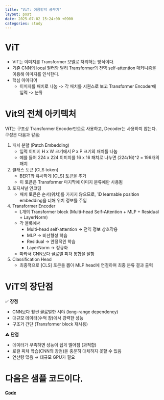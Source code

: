 ```yaml
---
title: "ViT: 여름방학 공부기"
layout: post
date: 2025-07-02 15:24:00 +0900
categories: study
---
```


# ViT
* ViT는 이미지를 Transformer 모델로 처리하는 방식이다.
* 기존 CNN의 local 필터와 달리 Transformer의 전역 self-attention 매커니즘을 이용해 이미지를 인식한다.
* 핵심 아이디어
    * 이미지를 패치로 나눔 -> 각 패치를 시퀀스로 보고 Transformer Encoder에 입력 -> 분류

# Vit의 전체 아키텍처
ViT는 구조상 Transformer Encoder만으로 사용하고, Decoder는 사용하지 않는다.
구성은 다음과 같음:
1. 패치 분할 (Patch Embedding)
    - 입력 이미지 H x W 크기에서 P x P 크기의 패치를 나눔
    - 예를 들어 224 x 224 이미지를 16 x 16 패치로 나누면 (224/16)^2 = 196개의 패치
2. 클래스 토큰 (CLS token)
    - BERT와 유사하게 [CLS] 토큰을 추가
    - 이 토큰은 Transformer 마지막에 이미지 분류에만 사용됨
3. 포지셔널 인코딩
    - 패치 토큰은 순서(위치)를 가지지 않으므로, 1D learnable position embedding을 더해 위치 정보를 주입
4. Transformer Encoder
    - L개의 Transformer block (Multi-head Self-Attention + MLP + Residual + LayerNorm)
    - 각 블록에서
        - Multi-head self-attention → 전역 정보 상호작용
        - MLP → 비선형성 학습
        - Residual → 안정적인 학습
        - LayerNorm → 정규화
    - 따라서 CNN보다 글로벌 피처 통합을 잘함
5. Classification Head
    - 최종적으로 [CLS] 토큰을 뽑아 MLP head에 연결하여 최종 분류 결과 출력

# ViT의 장단점
✅ **장점**

- CNN보다 훨씬 글로벌한 시야 (long-range dependency)
- 대규모 데이터(수억 장)에서 강력한 성능
- 구조가 간단 (Transformer block 재사용)

⚠️ **단점**

- 데이터가 부족하면 성능이 쉽게 떨어짐 (과적합)
- 로컬 피처 학습(CNN의 장점)을 충분히 대체하지 못할 수 있음
- 연산량 많음 → 대규모 GPU가 필요

# 다음은 샘플 코드이다.
**[Code](https://github.com/soonawg/vit_sample/blob/main/vit_sample.py)**